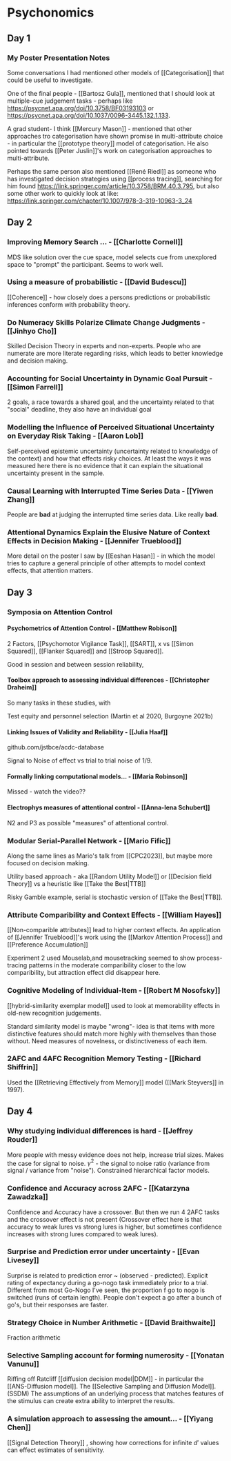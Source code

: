 # Psychonomics

## Day 1

### My Poster Presentation Notes

Some conversations I had mentioned other models of [[Categorisation]] that could be useful to investigate.

One of the final people - [[Bartosz Gula]], mentioned that I should look at multiple-cue judgement tasks - perhaps like https://psycnet.apa.org/doi/10.3758/BF03193103 or https://psycnet.apa.org/doi/10.1037/0096-3445.132.1.133.

A grad student- I think [[Mercury Mason]] - mentioned that other approaches tro categorisation have shown promise in multi-attribute choice - in particular the [[prototype theory]] model of categorisation. He also pointed towards [[Peter Juslin]]'s work on categorisation approaches to multi-attribute.

Perhaps the same person also mentioned [[René Riedl]] as someone who has investigated decision strategies using [[process tracing]], searching for him found https://link.springer.com/article/10.3758/BRM.40.3.795, but also some other work to quickly look at like: https://link.springer.com/chapter/10.1007/978-3-319-10963-3_24

## Day 2

### Improving Memory Search ... - [[Charlotte Cornell]]

MDS like solution over the cue space, model selects cue from unexplored space to "prompt" the participant. Seems to work well.

### Using a measure of probabilistic - [[David Budescu]]

[[Coherence]] - how closely does a persons predictions or probabilistic inferences conform with probability theory.

### Do Numeracy Skills Polarize Climate Change Judgments - [[Jinhyo Cho]]

Skilled Decision Theory in experts and non-experts. People who are numerate are more literate regarding risks, which leads to better knowledge and decision making.

### Accounting for Social Uncertainty in Dynamic Goal Pursuit - [[Simon Farrell]]

2 goals, a race towards a shared goal, and the uncertainty related to that "social" deadline, they also have an individual goal

### Modelling the Influence of Perceived Situational Uncertainty on Everyday Risk Taking - [[Aaron Lob]]

Self-perceived epistemic uncertainty (uncertainty related to knowledge of the context) and how that effects risky choices. At least the ways it was measured here there is no evidence that it can explain the situational uncertainty present in the sample.

### Causal Learning with Interrupted Time Series Data - [[Yiwen Zhang]]

People are **bad** at judging the interrupted time series data. Like really **bad**.

### Attentional Dynamics Explain the Elusive Nature of Context Effects in Decision Making - [[Jennifer Trueblood]]

More detail on the poster I saw by [[Eeshan Hasan]] - in which the model tries to capture a general principle of other attempts to model context effects, that attention matters.

## Day 3

### Symposia on Attention Control

#### Psychometrics of Attention Control - [[Matthew Robison]]

2 Factors, [[Psychomotor Vigilance Task]], [[SART]], x vs [[Simon Squared]], [[Flanker Squared]] and [[Stroop Squared]].

Good in session and between session reliability, 

#### Toolbox approach to assessing individual differences - [[Christopher Draheim]]

So many tasks in these studies, with 

Test equity and personnel selection (Martin et al 2020, Burgoyne 2021b)

#### Linking Issues of Validity and Reliability - [[Julia Haaf]]

github.com/jstbce/acdc-database

Signal to Noise of effect vs trial to trial noise of 1/9.

#### Formally linking computational models... - [[Maria Robinson]]

Missed - watch the video??

#### Electrophys measures of attentional control - [[Anna-lena Schubert]]

N2 and P3 as possible "measures" of attentional control.

### Modular Serial-Parallel Network - [[Mario Fific]]

Along the same lines as Mario's talk from [[CPC2023]], but maybe more focused on decision making.

Utility based approach - aka [[Random Utility Model]] or [[Decision field Theory]] vs a heuristic like [[Take the Best|TTB]]

Risky Gamble example, serial is stochastic version of [[Take the Best|TTB]].

### Attribute Comparibility and Context Effects - [[William Hayes]]

[[Non-comparible attributes]] lead to higher context effects. An application of [[Jennifer Trueblood]]'s work using the [[Markov Attention Process]] and [[Preference Accumulation]]

Experiment 2 used Mouselab,and mousetracking seemed to show process-tracing patterns in the moderate comparibility closer to the low comparibility, but attraction effect did disappear here.

### Cognitive Modeling of Individual-Item - [[Robert M Nosofsky]]

[[hybrid-similarity exemplar model]] used to look at memorability effects in old-new recognition judgements.

Standard similarity model is maybe "wrong"- idea is that items with more distinctive features should match more highly with themselves than those without. Need measures of novelness, or distinctiveness of each item.

### 2AFC and 4AFC Recognition Memory Testing - [[Richard Shiffrin]]

Used the [[Retrieving Effectively from Memory]] model ([[Mark Steyvers]] in 1997).

## Day 4

### Why studying individual differences is hard - [[Jeffrey Rouder]]

More people with messy evidence does not help, increase trial sizes. Makes the case for signal to noise. $\gamma^2$ - the signal to noise ratio (variance from signal / variance from "noise"). Constrained hierarchical factor models.

### Confidence and Accuracy across 2AFC - [[Katarzyna Zawadzka]]

Confidence and Accuracy have a crossover. But then we run 4 2AFC tasks and the crossover effect is not present (Crossover effect here is that accuracy to weak lures vs strong lures is higher, but sometimes confidence increases with strong lures compared to weak lures). 

### Surprise and Prediction error under uncertainty - [[Evan Livesey]]

Surprise is related to prediction error ~ (observed - predicted). Explicit rating of expectancy during a go-nogo task immediately prior to a trial. Different from most Go-Nogo I've seen, the proportion f go to nogo is switched (runs of certain length). People don't expect a go after a bunch of go's, but their responses are faster.

### Strategy Choice in Number Arithmetic - [[David Braithwaite]]

Fraction arithmetic

### Selective Sampling account for forming numerosity - [[Yonatan Vanunu]]

Riffing off Ratcliff [[diffusion decision model|DDM]] - in particular the [[ANS-Diffusion model]]. The [[Selective Sampling and Diffusion Model]]. (SSDM) The assumptions of an underlying process that matches features of the stimulus can create extra ability to interpret the results.

### A simulation approach to assessing the amount... - [[Yiyang Chen]]

[[Signal Detection Theory]] , showing how corrections for infinite $d'$ values can effect estimates of sensitivity.